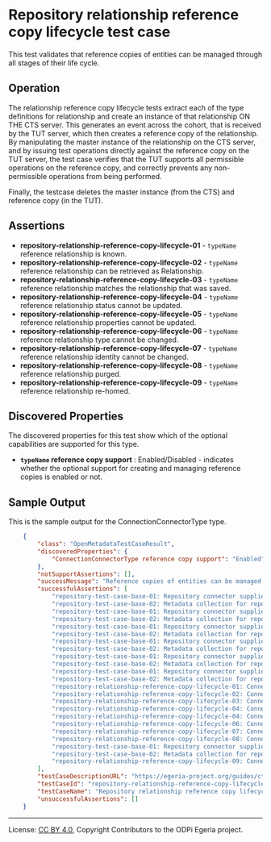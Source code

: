 <!-- SPDX-License-Identifier: CC-BY-4.0 -->
<!-- Copyright Contributors to the ODPi Egeria project. -->

# Repository relationship reference copy lifecycle test case

This test validates that reference copies of entities can be managed through all stages of their life cycle.

## Operation

The relationship reference copy lifecycle tests extract each of the type definitions for relationship and create an instance of that relationship ON THE CTS
server. This generates an event across the cohort, that is received by the TUT server, which then creates a reference copy of the relationship.
By manipulating the master instance of the relationship on the CTS server, and by issuing test operations directly against the reference copy
on the TUT server, the test case verifies that the TUT supports all permissible operations on the reference copy, and correctly prevents any
non-permissible operations from being performed.

Finally, the testcase deletes the master instance (from the CTS) and reference copy (in the TUT).


## Assertions

* **repository-relationship-reference-copy-lifecycle-01** - `typeName` reference relationship is known.
* **repository-relationship-reference-copy-lifecycle-02** - `typeName` reference relationship can be retrieved as Relationship.
* **repository-relationship-reference-copy-lifecycle-03** - `typeName` reference relationship matches the relationship that was saved.
* **repository-relationship-reference-copy-lifecycle-04** - `typeName` reference relationship status cannot be updated.
* **repository-relationship-reference-copy-lifecycle-05** - `typeName` reference relationship properties cannot be updated.
* **repository-relationship-reference-copy-lifecycle-06** - `typeName` reference relationship type cannot be changed.
* **repository-relationship-reference-copy-lifecycle-07** - `typeName` reference relationship identity cannot be changed.
* **repository-relationship-reference-copy-lifecycle-08** - `typeName` reference relationship purged.
* **repository-relationship-reference-copy-lifecycle-09** - `typeName` reference relationship re-homed.


## Discovered Properties

The discovered properties for this test show which of the optional capabilities are supported for this type.

* **`typeName` reference copy support** : Enabled/Disabled - indicates whether the optional support for creating and managing reference copies is enabled or not.

## Sample Output

This is the sample output for the ConnectionConnectorType type.

```json
    {
        "class": "OpenMetadataTestCaseResult",
        "discoveredProperties": {
            "ConnectionConnectorType reference copy support": "Enabled"
        },
        "notSupportAssertions": [],
        "successMessage": "Reference copies of entities can be managed through their lifecycle",
        "successfulAssertions": [
            "repository-test-case-base-01: Repository connector supplied to conformance suite.",
            "repository-test-case-base-02: Metadata collection for repository connector supplied to conformance suite.",
            "repository-test-case-base-01: Repository connector supplied to conformance suite.",
            "repository-test-case-base-02: Metadata collection for repository connector supplied to conformance suite.",
            "repository-test-case-base-01: Repository connector supplied to conformance suite.",
            "repository-test-case-base-02: Metadata collection for repository connector supplied to conformance suite.",
            "repository-test-case-base-01: Repository connector supplied to conformance suite.",
            "repository-test-case-base-02: Metadata collection for repository connector supplied to conformance suite.",
            "repository-test-case-base-01: Repository connector supplied to conformance suite.",
            "repository-test-case-base-02: Metadata collection for repository connector supplied to conformance suite.",
            "repository-test-case-base-01: Repository connector supplied to conformance suite.",
            "repository-test-case-base-02: Metadata collection for repository connector supplied to conformance suite.",
            "repository-relationship-reference-copy-lifecycle-01: ConnectionConnectorType reference relationship is known.",
            "repository-relationship-reference-copy-lifecycle-02: ConnectionConnectorType reference relationship can be retrieved as Relationship.",
            "repository-relationship-reference-copy-lifecycle-03: ConnectionConnectorType reference relationship matches the relationship that was saved.",
            "repository-relationship-reference-copy-lifecycle-04: ConnectionConnectorType reference relationship status cannot be updated.",
            "repository-relationship-reference-copy-lifecycle-04: ConnectionConnectorType reference relationship status cannot be updated.",
            "repository-relationship-reference-copy-lifecycle-06: ConnectionConnectorType reference relationship type cannot be changed.",
            "repository-relationship-reference-copy-lifecycle-07: ConnectionConnectorType reference relationship identity cannot be changed.",
            "repository-relationship-reference-copy-lifecycle-08: ConnectionConnectorType reference relationship purged.",
            "repository-test-case-base-01: Repository connector supplied to conformance suite.",
            "repository-test-case-base-02: Metadata collection for repository connector supplied to conformance suite.",
            "repository-relationship-reference-copy-lifecycle-09: ConnectionConnectorType reference relationship re-homed."
        ],
        "testCaseDescriptionURL": "https://egeria-project.org/guides/cts/repository-workbench/test-cases/repository-relationship-reference-copy-lifecycle-test-case.md",
        "testCaseId": "repository-relationship-reference-copy-lifecycle-ConnectionConnectorType",
        "testCaseName": "Repository relationship reference copy lifecycle test case",
        "unsuccessfulAssertions": []
    }
```


----
License: [CC BY 4.0](https://creativecommons.org/licenses/by/4.0/),
Copyright Contributors to the ODPi Egeria project.